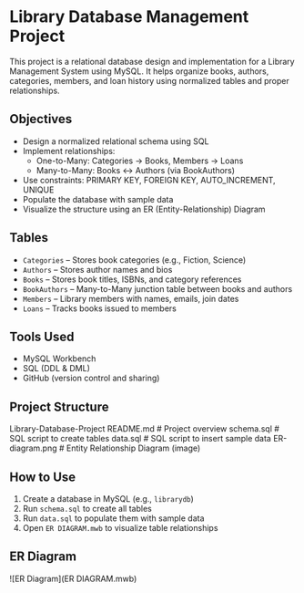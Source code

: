 #  Library Database Management Project

This project is a relational database design and implementation for a Library Management System using MySQL. It helps organize books, authors, categories, members, and loan history using normalized tables and proper relationships.

##  Objectives

- Design a normalized relational schema using SQL
- Implement relationships:
  - One-to-Many: Categories → Books, Members → Loans
  - Many-to-Many: Books ↔ Authors (via BookAuthors)
- Use constraints: PRIMARY KEY, FOREIGN KEY, AUTO_INCREMENT, UNIQUE
- Populate the database with sample data
- Visualize the structure using an ER (Entity-Relationship) Diagram

##  Tables

- `Categories` – Stores book categories (e.g., Fiction, Science)
- `Authors` – Stores author names and bios
- `Books` – Stores book titles, ISBNs, and category references
- `BookAuthors` – Many-to-Many junction table between books and authors
- `Members` – Library members with names, emails, join dates
- `Loans` – Tracks books issued to members

##  Tools Used

- MySQL Workbench
- SQL (DDL & DML)
- GitHub (version control and sharing)

##  Project Structure

Library-Database-Project
   README.md # Project overview
   schema.sql # SQL script to create tables
   data.sql # SQL script to insert sample data
   ER-diagram.png # Entity Relationship Diagram (image)


##  How to Use

1. Create a database in MySQL (e.g., `librarydb`)
2. Run `schema.sql` to create all tables
3. Run `data.sql` to populate them with sample data
4. Open `ER DIAGRAM.mwb` to visualize table relationships

##  ER Diagram

![ER Diagram](ER DIAGRAM.mwb)

